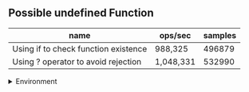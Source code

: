 ## Possible undefined Function

|name|ops/sec|samples|
|-|-|-|
|Using if to check function existence|988,325|496879|
|Using ? operator to avoid rejection|1,048,331|532990|


<details>
<summary>Environment</summary>

* __Machine:__ linux x64 | 4 vCPUs | 7.6GB Mem
* __Run:__ Mon Sep 30 2024 21:28:24 GMT+0000 (Coordinated Universal Time)
</details>

<!--
{"environment":{"platform":"linux","arch":"x64","cpus":4,"totalMemory":7.597888946533203},"benchmarks":[{"name":"Using if to check function existence","opsSec":988325.7210438714,"samples":496879},{"name":"Using ? operator to avoid rejection","opsSec":1048331.304744696,"samples":532990}]}-->
